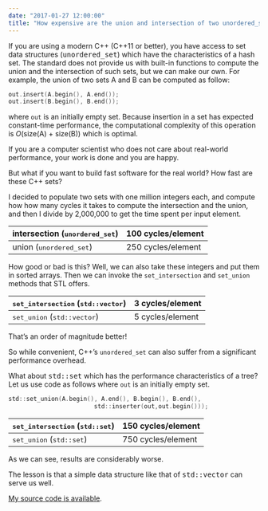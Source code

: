 ```yaml
---
date: "2017-01-27 12:00:00"
title: "How expensive are the union and intersection of two unordered_set in C++?"
---
```




If you are using a modern C++ (C++11 or better), you have access to set data structures (<tt>unordered_set</tt>) which have the characteristics of a hash set. The standard does not provide us with built-in functions to compute the union and the intersection of such sets, but we can make our own. For example, the union of two sets A and B can be computed as follow:
```C
out.insert(A.begin(), A.end());
out.insert(B.begin(), B.end());
```


where `out` is an initially empty set. Because insertion in a set has expected constant-time performance, the computational complexity of this operation is <em>O</em>(size(A) + size(B)) which is optimal.

If you are a computer scientist who does not care about real-world performance, your work is done and you are happy.

But what if you want to build fast software for the real world? How fast are these C++ sets?

I decided to populate two sets with one million integers each, and compute how how many cycles it takes to compute the intersection and the union, and then I divide by 2,000,000 to get the time spent per input element.

intersection (<tt>unordered_set</tt>) |100 cycles/element       |
-------------------------|-------------------------|
union (<tt>unordered_set</tt>) |250 cycles/element       |


How good or bad is this? Well, we can also take these integers and put them in sorted arrays. Then we can invoke the `set_intersection` and `set_union` methods that STL offers.

<tt>set_intersection</tt> (<tt>std::vector</tt>) |3 cycles/element         |
-------------------------|-------------------------|
<tt>set_union</tt> (<tt>std::vector</tt>) |5 cycles/element         |


That&rsquo;s an order of magnitude better!

So while convenient, C++&rsquo;s `unordered_set` can also suffer from a significant performance overhead.

What about <tt>std::set</tt> which has the performance characteristics of a tree? Let us use code as follows where `out` is an initially empty set.
```C
std::set_union(A.begin(), A.end(), B.begin(), B.end(),
                        std::inserter(out,out.begin()));
```


<tt>set_intersection</tt> (<tt>std::set</tt>) |150 cycles/element       |
-------------------------|-------------------------|
<tt>set_union</tt> (<tt>std::set</tt>) |750 cycles/element       |


As we can see, results are considerably worse.

The lesson is that a simple data structure like that of <tt>std::vector</tt> can serve us well.

[My source code is available](https://github.com/lemire/Code-used-on-Daniel-Lemire-s-blog/tree/master/2017/01/27).

